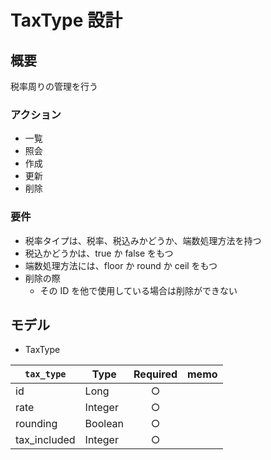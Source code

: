 # TaxType 設計

## 概要

税率周りの管理を行う

### アクション

- 一覧
- 照会
- 作成
- 更新
- 削除

### 要件

- 税率タイプは、税率、税込みかどうか、端数処理方法を持つ
- 税込かどうかは、true か false をもつ
- 端数処理方法には、floor か round か ceil をもつ
- 削除の際
  - その ID を他で使用している場合は削除ができない

## モデル

- TaxType

| `tax_type`   | Type    | Required | memo |
| ------------ | ------- | :------: | ---- |
| id           | Long    |    ○     |      |
| rate         | Integer |    ○     |      |
| rounding     | Boolean |    ○     |      |
| tax_included | Integer |    ○     |      |
